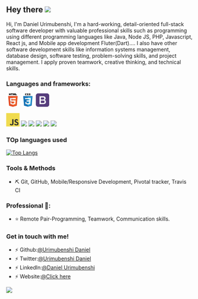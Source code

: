 ## Hey there <img src="https://media.giphy.com/media/hvRJCLFzcasrR4ia7z/giphy.gif" width="25px">


Hi, I'm Daniel Urimubenshi, I'm a hard-working, detail-oriented full-stack software developer with valuable professional skills such as programming using different programming languages like Java, Node JS, PHP, Javascript, React js, and Mobile app development Fluter(Dart)…. I also have other software development skills like information systems management, database design, software testing, problem-solving skills, and project management. I apply proven teamwork, creative thinking, and technical skills.

### Languages and frameworks: 

<code><img height="36" src="https://raw.githubusercontent.com/github/explore/80688e429a7d4ef2fca1e82350fe8e3517d3494d/topics/html/html.png"></code>
<code><img height="36" src="https://raw.githubusercontent.com/github/explore/80688e429a7d4ef2fca1e82350fe8e3517d3494d/topics/css/css.png"></code>
<code><img height="36" src="https://raw.githubusercontent.com/github/explore/80688e429a7d4ef2fca1e82350fe8e3517d3494d/topics/bootstrap/bootstrap.png"></code>

<code><img height="36" src="https://github.com/voodootikigod/logo.js/blob/master/js.png"></code>
<code><img height="36" src="https://cdn0.iconfinder.com/data/icons/designer-skills/128/node-js-512.png"></code>
<code><img height="36" src="https://www.pngfind.com/pngs/m/74-744138_mysql-logo-png-mysql-transparent-png.png"></code>
<code><img height="36" src="https://github.com/react-icons/react-icons/blob/master/react-icons.svg"></code>
<code><img height="36" src="https://raw.githubusercontent.com/reduxjs/redux/master/logo/logo.png"></code>
<code><img height="36" src="https://user-images.githubusercontent.com/51419598/152648731-567997ec-ac1c-4a9c-a816-a1fb1882abbe.png"></code>
### TOp languages used
[![Top Langs](https://github-readme-stats.vercel.app/api/top-langs/?username=benshidanny11&layout=compact)](https://github.com/benshidanny11/github-readme-stats)

### Tools & Methods

- :pick: Git, GitHub, Mobile/Responsive Development, Pivotal tracker, Travis CI

### Professional :necktie:: 
- :star: Remote Pair-Programming, Teamwork, Communication skills.

### Get in touch with me!
- :zap: Github:[@Urimubenshi Daniel](https://github.com/nikoescobal/Youtubeclone-muhammed-niko/commits?author=nikoescobal)
- :zap: Twitter:[@Urimubenshi Daniel](https://twitter.com/DBenshi)
- :zap: LinkedIn:[@Daniel Urimubenshi](https://www.linkedin.com/in/daniel-urimubenshi-077162185/)
- :zap: Website:[@Click here](https://benshidanny11.github.io/benshidanny11/)

 <img align="left" src="https://github-readme-stats.vercel.app/api/?username=benshidanny11&show_icons=true&hide_border=true" />
